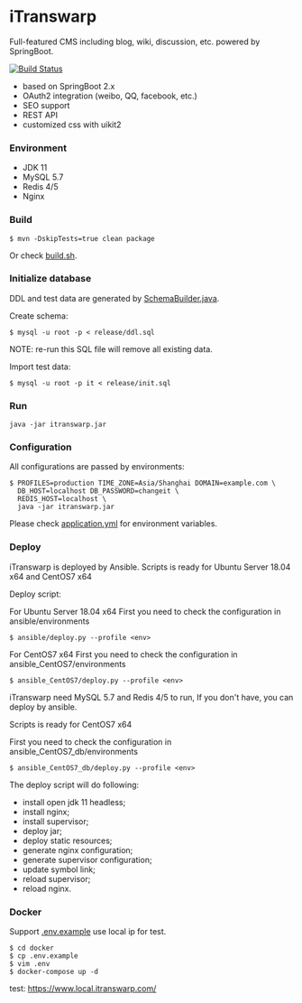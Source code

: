 # iTranswarp

Full-featured CMS including blog, wiki, discussion, etc. powered by SpringBoot.

[![Build Status](https://travis-ci.org/michaelliao/itranswarp.svg?branch=master)](https://travis-ci.org/michaelliao/itranswarp)

* based on SpringBoot 2.x
* OAuth2 integration (weibo, QQ, facebook, etc.)
* SEO support
* REST API
* customized css with uikit2

### Environment

- JDK 11
- MySQL 5.7
- Redis 4/5
- Nginx

### Build

```
$ mvn -DskipTests=true clean package
```

Or check [build.sh](build.sh).

### Initialize database

DDL and test data are generated by [SchemaBuilder.java](src/main/java/com/itranswarp/SchemaBuilder.java).

Create schema:

```
$ mysql -u root -p < release/ddl.sql
```

NOTE: re-run this SQL file will remove all existing data.

Import test data:

```
$ mysql -u root -p it < release/init.sql
```

### Run
 
```
java -jar itranswarp.jar
```

### Configuration

All configurations are passed by environments:

```
$ PROFILES=production TIME_ZONE=Asia/Shanghai DOMAIN=example.com \
  DB_HOST=localhost DB_PASSWORD=changeit \
  REDIS_HOST=localhost \
  java -jar itranswarp.jar
```

Please check [application.yml](src/main/resources/application.yml) for environment variables.

### Deploy

iTranswarp is deployed by Ansible. Scripts is ready for Ubuntu Server 18.04 x64 and CentOS7 x64

Deploy script:

For Ubuntu Server 18.04 x64
First you need to check the configuration in ansible/environments
```
$ ansible/deploy.py --profile <env>
```

For CentOS7 x64
First you need to check the configuration in ansible_CentOS7/environments
```
$ ansible_CentOS7/deploy.py --profile <env>
```

iTranswarp need MySQL 5.7 and Redis 4/5 to run, If you don't have, you can deploy by ansible.

Scripts is ready for CentOS7 x64

First you need to check the configuration in ansible_CentOS7_db/environments
```
$ ansible_CentOS7_db/deploy.py --profile <env>
```

The deploy script will do following:

- install open jdk 11 headless;
- install nginx;
- install supervisor;
- deploy jar;
- deploy static resources;
- generate nginx configuration;
- generate supervisor configuration;
- update symbol link;
- reload supervisor;
- reload nginx.



### Docker

Support [.env.example](docker/.env.example) use local ip for test. 
```
$ cd docker
$ cp .env.example
$ vim .env
$ docker-compose up -d
```
test:
https://www.local.itranswarp.com/

